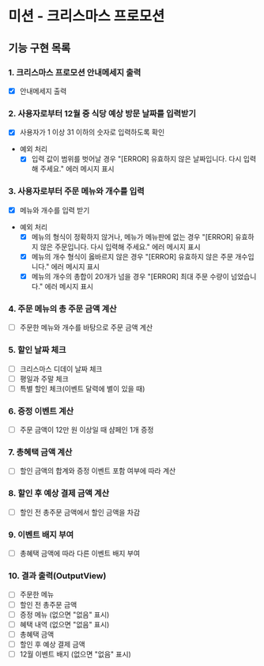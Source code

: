 # 미션 - 크리스마스 프로모션

## 기능 구현 목록

### 1. 크리스마스 프로모션 안내메세지 출력
  - [x] 안내메세지 출력

### 2. 사용자로부터 12월 중 식당 예상 방문 날짜를 입력받기
  - [x] 사용자가 1 이상 31 이하의 숫자로 입력하도록 확인

  - 예외 처리
    - [x] 입력 값이 범위를 벗어날 경우 "[ERROR] 유효하지 않은 날짜입니다. 다시 입력해 주세요." 에러 메시지 표시

### 3. 사용자로부터 주문 메뉴와 개수를 입력
  - [x] 메뉴와 개수를 입력 받기

  - 예외 처리
    - [x] 메뉴의 형식이 정확하지 않거나, 메뉴가 메뉴판에 없는 경우 "[ERROR] 유효하지 않은 주문입니다. 다시 입력해 주세요." 에러 메시지 표시
    - [x] 메뉴의 개수 형식이 옳바르지 않은 경우 "[ERROR] 유효하지 않은 주문 개수입니다." 에러 메시지 표시
    - [x] 메뉴의 개수의 총합이 20개가 넘을 경우 "[ERROR] 최대 주문 수량이 넘었습니다." 에러 메시지 표시

### 4. 주문 메뉴의 총 주문 금액 계산
  - [ ] 주문한 메뉴와 개수를 바탕으로 주문 금액 계산

### 5. 할인 날짜 체크
  - [ ] 크리스마스 디데이 날짜 체크
  - [ ] 평일과 주말 체크
  - [ ] 특별 할인 체크(이벤트 달력에 별이 있을 때)

### 6. 증정 이벤트 계산
  - [ ] 주문 금액이 12만 원 이상일 때 샴페인 1개 증정

### 7. 총혜택 금액 계산
  - [ ] 할인 금액의 합계와 증정 이벤트 포함 여부에 따라 계산

### 8. 할인 후 예상 결제 금액 계산
  - [ ] 할인 전 총주문 금액에서 할인 금액을 차감

### 9. 이벤트 배지 부여
  - [ ] 총혜택 금액에 따라 다른 이벤트 배지 부여

### 10. 결과 출력(OutputView)
  - [ ] 주문한 메뉴
  - [ ] 할인 전 총주문 금액
  - [ ] 증정 메뉴 (없으면 "없음" 표시)
  - [ ] 혜택 내역 (없으면 "없음" 표시)
  - [ ] 총혜택 금액
  - [ ] 할인 후 예상 결제 금액
  - [ ] 12월 이벤트 배지 (없으면 "없음" 표시)